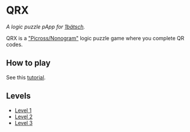 # QRX
*A logic puzzle pApp for [1bätsch](https://github.com/1baetsch/1baetsch).*

QRX is a ["Picross/Nonogram"](https://en.wikipedia.org/wiki/Nonogram) logic puzzle game where you complete QR codes.

## How to play
See this [tutorial](http://www.puzzlemuseum.com/griddler/gridins.htm).

## Levels
* [Level 1](https://github.com/1maetsch/qrx/raw/master/levels/qrx1.png)
* [Level 2](https://github.com/1maetsch/qrx/raw/master/levels/qrx2.png)
* [Level 3](https://github.com/1maetsch/qrx/raw/master/levels/qrx3.png)
